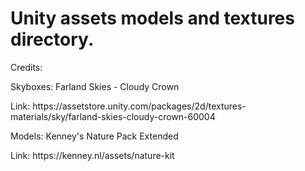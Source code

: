 # Unity assets models and textures directory.

<p>
<p>Credits:</p>
<p>Skyboxes: Farland Skies - Cloudy Crown</p>
<p>Link: https://assetstore.unity.com/packages/2d/textures-materials/sky/farland-skies-cloudy-crown-60004</p>
<p>Models: Kenney's Nature Pack Extended</p>
<p>Link: https://kenney.nl/assets/nature-kit</p>
</p>